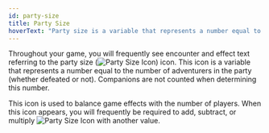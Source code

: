 ```yaml
---
id: party-size
title: Party Size
hoverText: "Party size is a variable that represents a number equal to the number of adventurers in the party (whether defeated or not)"
---
```


Throughout your game, you will frequently see encounter and effect text referring to the party size (<img src="/icons/party-size.svg" alt="Party Size Icon" class="icon-svg" />) icon. This icon is a variable that represents a number equal to the number of adventurers in the party (whether defeated or not). Companions are not counted when determining this number.

This icon is used to balance game effects with the number of players. When this icon appears, you will frequently be required to add, subtract, or multiply <img src="/icons/party-size.svg" alt="Party Size Icon" class="icon-svg" /> with another value.
